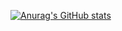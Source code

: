 [![Anurag's GitHub stats](https://github-readme-stats.vercel.app/api?username=candousek)](https://github.com/anuraghazra/github-readme-stats)
